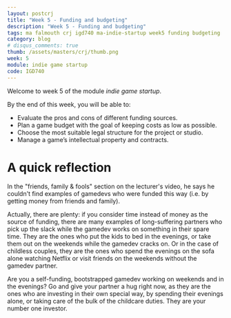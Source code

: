 ```yaml
---
layout: postcrj
title: "Week 5 - Funding and budgeting"
description: "Week 5 - Funding and budgeting"
tags: ma falmouth crj igd740 ma-indie-startup week5 funding budgeting 
category: blog
# disqus_comments: true
thumb: /assets/masters/crj/thumb.png
week: 5
module: indie game startup
code: IGD740
---
```


Welcome to week 5 of the module _indie game startup_.

By the end of this week, you will be able to:

- Evaluate the pros and cons of different funding sources.
- Plan a game budget with the goal of keeping costs as low as possible.
- Choose the most suitable legal structure for the project or studio.
- Manage a game’s intellectual property and contracts.

# A quick reflection

In the "friends, family & fools" section on the lecturer's video, he says he couldn't find examples of gamedevs who were funded this way (i.e. by getting money from friends and family).

Actually, there are plenty: if you consider time instead of money as the source of funding, there are many examples of long-suffering partners who pick up the slack while the gamedev works on something in their spare time. They are the ones who put the kids to bed in the evenings, or take them out on the weekends while the gamedev cracks on. Or in the case of childless couples, they are the ones who spend the evenings on the sofa alone watching Netflix or visit friends on the weekends without the gamedev partner.

Are you a self-funding, bootstrapped gamedev working on weekends and in the evenings? Go and give your partner a hug right now, as they are the ones who are investing in their own special way, by spending their evenings alone, or taking care of the bulk of the childcare duties. They are your number one investor.
